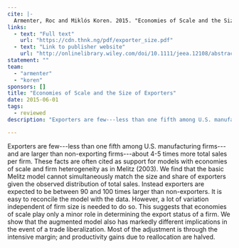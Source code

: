 ```yaml
---
cite: |-
  Armenter, Roc and Miklós Koren. 2015. "Economies of Scale and the Size of Exporters" Journal of the European Economic Association. 13(3), pp. 482-511.
links:
  - text: "Full text"
    url: "https://cdn.thnk.ng/pdf/exporter_size.pdf"
  - text: "Link to publisher website"
    url: "http://onlinelibrary.wiley.com/doi/10.1111/jeea.12108/abstract"
statement: ""
team:
  - "armenter"
  - "koren"
sponsors: []
title: "Economies of Scale and the Size of Exporters"
date: 2015-06-01
tags:
  - reviewed
description: "Exporters are few---less than one fifth among U.S. manufacturing firms---and are larger than non-exporting firms---about 4-5 times more total sales per firm. These facts are often cited as support for models with economies of scale and firm heterogeneity as in Melitz (2003). We find that the basic Melitz model cannot simultaneously match the size and share of exporters given the observed distribution of total sales. Instead exporters are expected to be between 90 and 100 times larger than non-exporters. It is easy to reconcile the model with the data. However, a lot of variation independent of firm size is needed to do so. This suggests that economies of scale play only a minor role in determining the export status of a firm. We show that the augmented model also has markedly different implications in the event of a trade liberalization. Most of the adjustment is through the intensive margin; and productivity gains due to reallocation are halved.\n"

---
```


Exporters are few---less than one fifth among U.S. manufacturing firms---and are larger than non-exporting firms---about 4-5 times more total sales per firm. These facts are often cited as support for models with economies of scale and firm heterogeneity as in Melitz (2003). We find that the basic Melitz model cannot simultaneously match the size and share of exporters given the observed distribution of total sales. Instead exporters are expected to be between 90 and 100 times larger than non-exporters. It is easy to reconcile the model with the data. However, a lot of variation independent of firm size is needed to do so. This suggests that economies of scale play only a minor role in determining the export status of a firm. We show that the augmented model also has markedly different implications in the event of a trade liberalization. Most of the adjustment is through the intensive margin; and productivity gains due to reallocation are halved.

